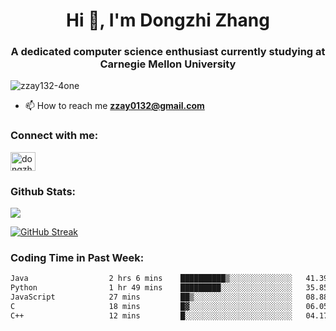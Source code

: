 <h1 align="center">Hi 👋, I'm Dongzhi Zhang</h1>
<h3 align="center">A dedicated computer science enthusiast currently studying at Carnegie Mellon University</h3>

<p align="left"> <img src="https://komarev.com/ghpvc/?username=zzay132-4one&label=Profile%20views&color=0e75b6&style=flat" alt="zzay132-4one" /> </p>

- 📫 How to reach me **zzay0132@gmail.com**

### Connect with me:

<p align="left">
<a href="https://linkedin.com/in/dongzhi-zhang-341443256" target="blank"><img align="center" src="https://raw.githubusercontent.com/rahuldkjain/github-profile-readme-generator/master/src/images/icons/Social/linked-in-alt.svg" alt="dongzhi-zhang-341443256" height="30" width="40" /></a>
</p>

### Github Stats:

<p><img src="https://github-readme-stats-git-master-dongzhi-zhangs-projects.vercel.app/api?username=zzay132-4one&count_private=true&show_icons=true&theme=github_dark_dimmed"></p>

[![GitHub Streak](https://github-readme-streak-stats.herokuapp.com?user=zzay132-4one&theme=github-dark-dimmed&hide_longest_streak=true&card_width=467)](https://git.io/streak-stats)

### Coding Time in Past Week:

<!--START_SECTION:waka-->

```txt
Java                  2 hrs 6 mins    ██████████▒░░░░░░░░░░░░░░   41.39 %
Python                1 hr 49 mins    █████████░░░░░░░░░░░░░░░░   35.85 %
JavaScript            27 mins         ██▒░░░░░░░░░░░░░░░░░░░░░░   08.88 %
C                     18 mins         █▓░░░░░░░░░░░░░░░░░░░░░░░   06.05 %
C++                   12 mins         █░░░░░░░░░░░░░░░░░░░░░░░░   04.17 %
```

<!--END_SECTION:waka-->
